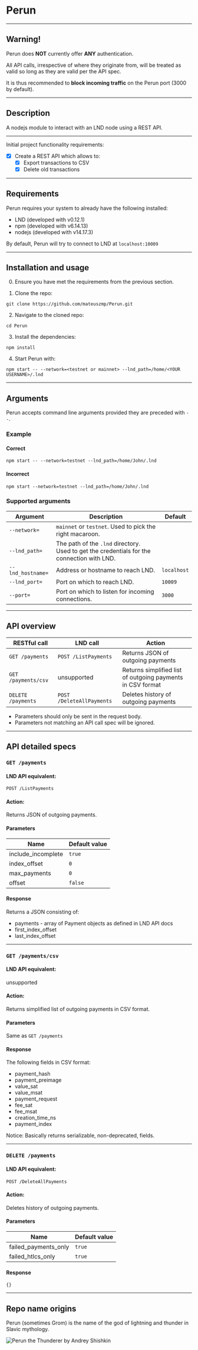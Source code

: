 # Perun

---

## Warning!

Perun does **NOT** currently offer **ANY** authentication.

All API calls, irrespective of where they originate from, will be treated as valid so long as they are valid per the API
spec.

It is thus recommended to **block incoming traffic** on the Perun port (3000 by default).

---

## Description

A nodejs module to interact with an LND node using a REST API.

---

Initial project functionality requirements:

- [x] Create a REST API which allows to:
    - [x] Export transactions to CSV
    - [x] Delete old transactions

---

## Requirements

Perun requires your system to already have the following installed:

- LND (developed with v0.12.1)
- npm (developed with v6.14.13)
- nodejs (developed with v14.17.3)

By default, Perun will try to connect to LND at `localhost:10009`

---

## Installation and usage

0. Ensure you have met the requirements from the previous section.


1. Clone the repo:

`git clone https://github.com/mateuszmp/Perun.git`

2. Navigate to the cloned repo:

`cd Perun`

3. Install the dependencies:

`npm install`

4. Start Perun with:

`npm start -- --network=<testnet or mainnet> --lnd_path=/home/<YOUR USERNAME>/.lnd`

---

## Arguments

Perun accepts command line arguments provided they are preceded with `--`.

### Example

#### Correct

`npm start -- --network=testnet --lnd_path=/home/John/.lnd`

#### Incorrect

`npm start --network=testnet --lnd_path=/home/John/.lnd`

### Supported arguments

|Argument         |Description                                                                               |Default    |
|-----------------|------------------------------------------------------------------------------------------|-----------|
|`--network=`     |`mainnet` or `testnet`. Used to pick the right macaroon.                                  |           |
|`--lnd_path=`    |The path of the `.lnd` directory. Used to get the credentials for the connection with LND.|           |
|`--lnd_hostname=`|Address or hostname to reach LND.                                                         |`localhost`|
|`--lnd_port=`    |Port on which to reach LND.                                                               |`10009`    |
|`--port=`        |Port on which to listen for incoming connections.                                         |`3000`     |

---

## API overview

| RESTful call        | LND call                  | Action                                                     |
|---------------------|---------------------------|------------------------------------------------------------|
| `GET /payments`     | `POST /ListPayments`      | Returns JSON of outgoing payments                          |
| `GET /payments/csv` | unsupported               | Returns simplified list of outgoing payments in CSV format |
| `DELETE /payments`  | `POST /DeleteAllPayments` | Deletes history of outgoing payments                       |

- Parameters should only be sent in the request body.
- Parameters not matching an API call spec will be ignored.

---

## API detailed specs

### `GET /payments`

#### LND API equivalent:

`POST /ListPayments`

#### Action:

Returns JSON of outgoing payments.

#### Parameters

|Name               |Default value  |
|-------------------|---------------|
|include_incomplete |`true`         |
|index_offset       |`0`            |
|max_payments       |`0`            |
|offset             |`false`        |

#### Response

Returns a JSON consisting of:

- payments - array of Payment objects as defined in LND API docs
- first_index_offset
- last_index_offset

---

### `GET /payments/csv`

#### LND API equivalent:

unsupported

#### Action:

Returns simplified list of outgoing payments in CSV format.

#### Parameters

Same as `GET /payments`

#### Response

The following fields in CSV format:

- payment_hash
- payment_preimage
- value_sat
- value_msat
- payment_request
- fee_sat
- fee_msat
- creation_time_ns
- payment_index

Notice:
Basically returns serializable, non-deprecated, fields.

---

### `DELETE /payments`

#### LND API equivalent:

`POST /DeleteAllPayments`

#### Action:

Deletes history of outgoing payments.

#### Parameters

|Name                   |Default value  |
|-----------------------|---------------|
|failed_payments_only   |`true`         |
|failed_htlcs_only      |`true`         |

#### Response

`{}`

---

## Repo name origins

Perun (sometimes Grom) is the name of the god of lightning and thunder in Slavic mythology.

![Perun the Thunderer by Andrey Shishkin](https://upload.wikimedia.org/wikipedia/commons/4/46/Perun_Gromoverzhecz_by_Andrey_Shishkin.jpg "Perun the Thunderer by Andrey Shishkin")
